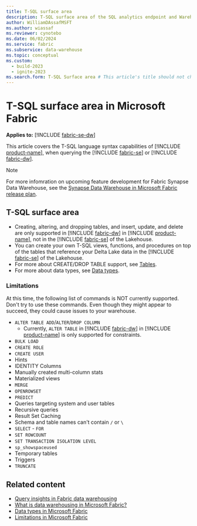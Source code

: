 ```yaml
---
title: T-SQL surface area
description: T-SQL surface area of the SQL analytics endpoint and Warehouse in Microsoft Fabric.
author: WilliamDAssafMSFT
ms.author: wiassaf
ms.reviewer: cynotebo
ms.date: 06/02/2024
ms.service: fabric
ms.subservice: data-warehouse
ms.topic: conceptual
ms.custom:
  - build-2023
  - ignite-2023
ms.search.form: T-SQL Surface area # This article's title should not change. If so, contact engineering.
---
```

# T-SQL surface area in Microsoft Fabric

**Applies to:** [!INCLUDE [fabric-se-dw](includes/applies-to-version/fabric-se-and-dw.md)]

This article covers the T-SQL language syntax capabilities of [!INCLUDE [product-name](../includes/product-name.md)], when querying the [!INCLUDE [fabric-se](includes/fabric-se.md)] or [!INCLUDE [fabric-dw](includes/fabric-dw.md)].

> [!NOTE]
> For more infomration on upcoming feature development for Fabric Synapse Data Warehouse, see the [Synapse Data Warehouse in Microsoft Fabric release plan](/fabric/release-plan/data-warehouse).

## T-SQL surface area

- Creating, altering, and dropping tables, and insert, update, and delete are only supported in [!INCLUDE [fabric-dw](includes/fabric-dw.md)] in [!INCLUDE [product-name](../includes/product-name.md)], not in the [!INCLUDE [fabric-se](includes/fabric-se.md)] of the Lakehouse.
- You can create your own T-SQL views, functions, and procedures on top of the tables that reference your Delta Lake data in the [!INCLUDE [fabric-se](includes/fabric-se.md)] of the Lakehouse.
- For more about CREATE/DROP TABLE support, see [Tables](tables.md).
- For more about data types, see [Data types](data-types.md).

### Limitations

At this time, the following list of commands is NOT currently supported. Don't try to use these commands. Even though they might appear to succeed, they could cause issues to your warehouse.

- `ALTER TABLE ADD`/`ALTER`/`DROP COLUMN`
    - Currently, `ALTER TABLE` in [!INCLUDE [fabric-dw](includes/fabric-dw.md)] in [!INCLUDE [product-name](../includes/product-name.md)] is only supported for constraints.
- `BULK LOAD`
- `CREATE ROLE`
- `CREATE USER`
- Hints
- IDENTITY Columns
- Manually created multi-column stats
- Materialized views
- `MERGE`
- `OPENROWSET`
- `PREDICT`
- Queries targeting system and user tables
- Recursive queries
- Result Set Caching
- Schema and table names can't contain `/` or `\`
- `SELECT` - `FOR`
- `SET ROWCOUNT`
- `SET TRANSACTION ISOLATION LEVEL`
- `sp_showspaceused`
- Temporary tables
- Triggers
- `TRUNCATE`

## Related content

- [Query insights in Fabric data warehousing](query-insights.md)
- [What is data warehousing in Microsoft Fabric?](data-warehousing.md)
- [Data types in Microsoft Fabric](data-types.md)
- [Limitations in Microsoft Fabric](limitations.md)
